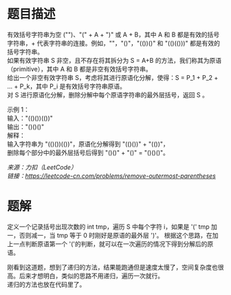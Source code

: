 # 题目描述
有效括号字符串为空 ("")、"(" + A + ")" 或 A + B，其中 A 和 B 都是有效的括号字符串，+ 代表字符串的连接。例如，""，"()"，"(())()" 和 "(()(()))" 都是有效的括号字符串。  
如果有效字符串 S 非空，且不存在将其拆分为 S = A+B 的方法，我们称其为原语（primitive），其中 A 和 B 都是非空有效括号字符串。  
给出一个非空有效字符串 S，考虑将其进行原语化分解，使得：S = P_1 + P_2 + ... + P_k，其中 P_i 是有效括号字符串原语。  
对 S 进行原语化分解，删除分解中每个原语字符串的最外层括号，返回 S 。  

示例 1：  
输入："(()())(())"  
输出："()()()"  
解释：  
输入字符串为 "(()())(())"，原语化分解得到 "(()())" + "(())"，  
删除每个部分中的最外层括号后得到 "()()" + "()" = "()()()"。  

*来源：力扣（LeetCode）*  
*链接：https://leetcode-cn.com/problems/remove-outermost-parentheses*

# 题解
定义一个记录括号出现次数的 int tmp，遍历 S 中每个字符 i，如果是 '(' tmp 加一，否则减一，当 tmp 等于 0 时刚好是原语的最外层 ')'。
根据这个思路，在加上一点判断原语第一个 '('的判断，就可以在一次遍历的情况下得到分解后的原语。   

刚看到这道题，想到了递归的方法，结果能跑通但是速度太慢了，空间复杂度也很高。后来才想明白，类似的思路不用递归，遍历一次就行。  
递归的方法也放在代码里了。
